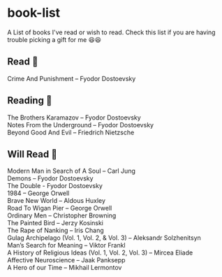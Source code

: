 # book-list
A List of books I've read or wish to read. Check this list if you are having trouble picking a gift for me :laughing::laughing:

## Read :green_book:

Crime And Punishment – Fyodor Dostoevsky </br>

## Reading :blue_book:

The Brothers Karamazov – Fyodor Dostoevsky </br>
Notes From the Underground – Fyodor Dostoevsky </br>
Beyond Good And Evil – Friedrich Nietzsche </br>

## Will Read :orange_book:

Modern Man in Search of A Soul – Carl Jung </br>
Demons – Fyodor Dostoevsky </br>
The Double - Fyodor Dostoevsky </br>
1984 – George Orwell </br>
Brave New World – Aldous Huxley </br>
Road To Wigan Pier – George Orwell </br>
Ordinary Men – Christopher Browning </br>
The Painted Bird – Jerzy Kosinski </br>
The Rape of Nanking – Iris Chang </br>
Gulag Archipelago (Vol. 1, Vol. 2, & Vol. 3) – Aleksandr Solzhenitsyn </br>
Man’s Search for Meaning – Viktor Frankl </br>
A History of Religious Ideas (Vol. 1, Vol. 2, Vol. 3) – Mircea Eliade </br>
Affective Neuroscience – Jaak Panksepp </br>
A Hero of our Time – Mikhail Lermontov </br>
